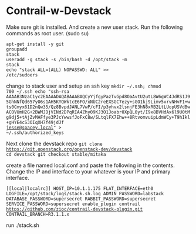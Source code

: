# Contrail-w-Devstack

Make sure git is installed. And create a new user stack.
Run the following commands as root user. (sudo su)

<code>apt-get install -y git</code><br>
<code>groupadd stack</code><br>
<code>useradd -g stack -s /bin/bash -d /opt/stack -m stack</code><br>
<code>echo "stack ALL=(ALL) NOPASSWD: ALL" >> /etc/sudoers </code>

change to stack user and setup an ssh key
<code>mkdir ~/.ssh; chmod 700 ~/.ssh
echo "ssh-rsa AAAAB3NzaC1yc2EAAAADAQABAAABAQCyYjfgyPazTvGpd8OaAvtU2utL8W6gWC4JdRS1J95GhNNfQd657yO6s1AH5KYQWktcE6FO/xNUC2reEXSGC7ezy+sGO1kj9Limv5vrvNHvF1+wts0Cmyx61D2nQw35/Qz8BvpdJANL7VwP/cFI/p3yhvx2lsnjFE3hN8xRB2LtLUopUSVdBwACOVUmH2G+2BWMJDjVINd2DPqRIA4Zhy09KJ3O1Joabr0XpQL0yt/I9x8BVHdAx6l9U0tMg9dj5+tAjZvMAFfye3PJcYwwsfJoFxC8w/SLtqlFX7Ehw++8RtvomvuipLdmWCy+T9hIkl+gHYE4cS3OIqXH7f49jdJf jesse@spacey.local" > ~/.ssh/authorized_keys</code>

Next clone the devstack repo
<code>git clone https://git.openstack.org/openstack-dev/devstack
cd devstack
git checkout stable/mitaka</code>

create a file named local.conf and paste the following in the contents. Change the IP and interface to your whatever is your IP and primary interface. 

<code>[[local|localrc]]
HOST_IP=10.1.1.175
FLAT_INTERFACE=eth0
LOGFILE=/opt/stack/logs/stack.sh.log
ADMIN_PASSWORD=labstack
DATABASE_PASSWORD=supersecret
RABBIT_PASSWORD=supersecret
SERVICE_PASSWORD=supersecret
enable_plugin contrail https://github.com/zioc/contrail-devstack-plugin.git
CONTRAIL_BRANCH=R3.1.1.x</code>

run ./stack.sh
